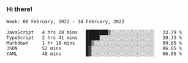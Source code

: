 ### Hi there!

<!--START_SECTION:waka-->
```text
Week: 08 February, 2022 - 14 February, 2022

JavaScript   4 hrs 28 mins   ████████▒░░░░░░░░░░░░░░░░   33.79 % 
TypeScript   2 hrs 41 mins   █████░░░░░░░░░░░░░░░░░░░░   20.33 % 
Markdown     1 hr 18 mins    ██▒░░░░░░░░░░░░░░░░░░░░░░   09.85 % 
JSON         52 mins         █▓░░░░░░░░░░░░░░░░░░░░░░░   06.65 % 
YAML         48 mins         █▓░░░░░░░░░░░░░░░░░░░░░░░   06.05 % 
```
<!--END_SECTION:waka-->
